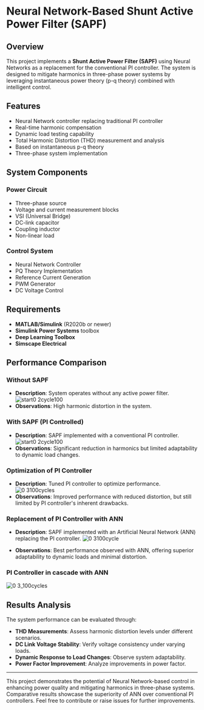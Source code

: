 # Neural Network-Based Shunt Active Power Filter (SAPF)

## Overview
This project implements a **Shunt Active Power Filter (SAPF)** using Neural Networks as a replacement for the conventional PI controller. The system is designed to mitigate harmonics in three-phase power systems by leveraging instantaneous power theory (p-q theory) combined with intelligent control.

## Features
- Neural Network controller replacing traditional PI controller
- Real-time harmonic compensation
- Dynamic load testing capability
- Total Harmonic Distortion (THD) measurement and analysis
- Based on instantaneous p-q theory
- Three-phase system implementation

## System Components

### Power Circuit
- Three-phase source
- Voltage and current measurement blocks
- VSI (Universal Bridge)
- DC-link capacitor
- Coupling inductor
- Non-linear load

### Control System
- Neural Network Controller
- PQ Theory Implementation
- Reference Current Generation
- PWM Generator
- DC Voltage Control

## Requirements
- **MATLAB/Simulink** (R2020b or newer)
- **Simulink Power Systems** toolbox
- **Deep Learning Toolbox**
- **Simscape Electrical**

## Performance Comparison

### Without SAPF
- **Description**: System operates without any active power filter.
![start0 2cycle100](https://github.com/user-attachments/assets/30656738-c0e6-42a7-ad37-0aa701c3b6fd)
- **Observations**: High harmonic distortion in the system.

### With SAPF (PI Controlled)
- **Description**: SAPF implemented with a conventional PI controller.
![start0 2cycle100](https://github.com/user-attachments/assets/8451e129-4a92-4eff-86f8-00f5045c7e43)
- **Observations**: Significant reduction in harmonics but limited adaptability to dynamic load changes.

### Optimization of PI Controller
- **Description**: Tuned PI controller to optimize performance.
![0 3100cycles](https://github.com/user-attachments/assets/05d40d03-0514-498a-8cac-a4194d376900)
- **Observations**: Improved performance with reduced distortion, but still limited by PI controller's inherent drawbacks.

### Replacement of PI Controller with ANN
- **Description**: SAPF implemented with an Artificial Neural Network (ANN) replacing the PI controller.
![0 3100cycle](https://github.com/user-attachments/assets/6fa53f48-21bc-4e82-92e4-b485cefb7220)

- **Observations**: Best performance observed with ANN, offering superior adaptability to dynamic loads and minimal distortion.

### PI Controller in cascade with ANN
![0 3_100cycles](https://github.com/user-attachments/assets/f4605d37-a0a6-40a9-91eb-28c33a3ded0a)


## Results Analysis
The system performance can be evaluated through:
- **THD Measurements**: Assess harmonic distortion levels under different scenarios.
- **DC Link Voltage Stability**: Verify voltage consistency under varying loads.
- **Dynamic Response to Load Changes**: Observe system adaptability.
- **Power Factor Improvement**: Analyze improvements in power factor.

---

This project demonstrates the potential of Neural Network-based control in enhancing power quality and mitigating harmonics in three-phase systems. Comparative results showcase the superiority of ANN over conventional PI controllers. Feel free to contribute or raise issues for further improvements.
